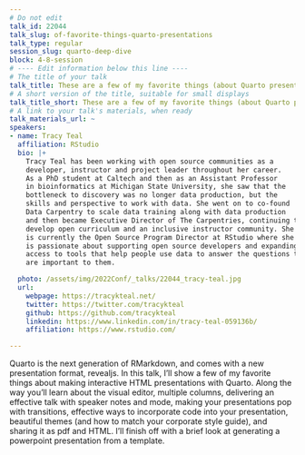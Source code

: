 ```yaml
---
# Do not edit
talk_id: 22044
talk_slug: of-favorite-things-quarto-presentations
talk_type: regular
session_slug: quarto-deep-dive
block: 4-8-session
# ---- Edit information below this line ----
# The title of your talk
talk_title: These are a few of my favorite things (about Quarto presentations)
# A short version of the title, suitable for small displays
talk_title_short: These are a few of my favorite things (about Quarto presentations)
# A link to your talk's materials, when ready
talk_materials_url: ~
speakers:
- name: Tracy Teal
  affiliation: RStudio
  bio: |+
    Tracy Teal has been working with open source communities as a
    developer, instructor and project leader throughout her career.
    As a PhD student at Caltech and then as an Assistant Professor
    in bioinformatics at Michigan State University, she saw that the
    bottleneck to discovery was no longer data production, but the
    skills and perspective to work with data. She went on to co-found
    Data Carpentry to scale data training along with data production
    and then became Executive Director of The Carpentries, continuing to
    develop open curriculum and an inclusive instructor community. She
    is currently the Open Source Program Director at RStudio where she
    is passionate about supporting open source developers and expanding
    access to tools that help people use data to answer the questions that
    are important to them.

  photo: /assets/img/2022Conf/_talks/22044_tracy-teal.jpg
  url:
    webpage: https://tracykteal.net/
    twitter: https://twitter.com/tracykteal
    github: https://github.com/tracykteal
    linkedin: https://www.linkedin.com/in/tracy-teal-059136b/
    affiliation: https://www.rstudio.com/

---
```


<!-- ABSTRACT ----
Please write abstract below. You may use simple markdown (links, code style, bold, italics)
-->

Quarto is the next generation of RMarkdown, and comes with a new presentation
format, revealjs. In this talk, I’ll show a few of my favorite things about
making interactive HTML presentations with Quarto. Along the way you’ll
learn about the visual editor, multiple columns, delivering an effective talk
with speaker notes and mode, making your presentations pop with transitions,
effective ways to incorporate code into your presentation, beautiful themes
(and how to match your corporate style guide), and sharing it as pdf and HTML.
I’ll finish off with a brief look at generating a powerpoint presentation from a
template.
